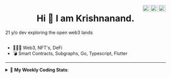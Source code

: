 <a href="https://twitter.com/incrypto32" target="_blank" rel="nofollow"><img align="right" alt="Pratik's Twitter" width="22px" src="https://cdn.jsdelivr.net/npm/simple-icons@v3/icons/twitter.svg" /></a><a href="https://www.linkedin.com/in/incrypto32" target="_blank" rel="nofollow"><img align="right" alt="Pratik's Linkdein" width="22px" src="https://cdn.jsdelivr.net/npm/simple-icons@v3/icons/linkedin.svg" /></a><a href="https://www.instagram.com/incrypto32" target="_blank" rel="nofollow"><img align="right" alt="Insta" width="22px" src="https://cdn.jsdelivr.net/npm/simple-icons@v3/icons/instagram.svg" /></a>

<center><h1> Hi 👋 I am Krishnanand. </h1></center>
21 y/o dev exploring the open web3 lands

 <br /> 
 <br /> 

 
- 👨🏽‍💻  Web3, NFT's, DeFi
- 💣  Smart Contracts, Subgraphs, Go, Typescript, Flutter
<!-- - 🌐 Visit my [porfolio website](https://incrypt32.github.io/) for complete background and contact. -->


---


<details> 
 <summary>🤖 <b>My Weekly Coding Stats</b>: </summary>
<br>

<!--START_SECTION:waka-->

```text
TypeScript   11 hrs 7 mins   █████████████████░░░░░░░░   67.87 %
Solidity     2 hrs 35 mins   ████░░░░░░░░░░░░░░░░░░░░░   15.76 %
YAML         1 hr 9 mins     █▓░░░░░░░░░░░░░░░░░░░░░░░   07.11 %
CSS          42 mins         █░░░░░░░░░░░░░░░░░░░░░░░░   04.28 %
GraphQL      17 mins         ▒░░░░░░░░░░░░░░░░░░░░░░░░   01.78 %
JSON         14 mins         ▒░░░░░░░░░░░░░░░░░░░░░░░░   01.43 %
```

<!--END_SECTION:waka-->

</details>


